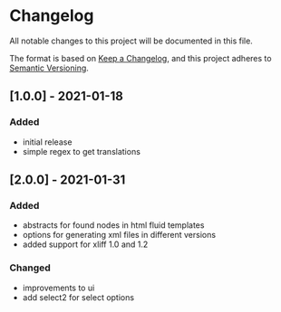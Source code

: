 # Changelog

All notable changes to this project will be documented in this file.

The format is based on [Keep a Changelog](https://keepachangelog.com/en/1.0.0/),
and this project adheres to [Semantic Versioning](https://semver.org/spec/v2.0.0.html).


## [1.0.0] - 2021-01-18
### Added
- initial release
- simple regex to get translations

## [2.0.0] - 2021-01-31
### Added
- abstracts for found nodes in html fluid templates
- options for generating xml files in different versions
- added support for xliff 1.0 and 1.2

### Changed
- improvements to ui
- add select2 for select options
